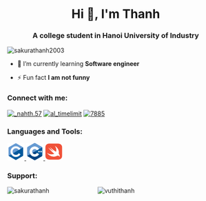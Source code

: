 <h1 align="center">Hi 👋, I'm Thanh</h1>
<h3 align="center">A college student in Hanoi University of Industry</h3>

<p align="left"> <img src="https://komarev.com/ghpvc/?username=sakurathanh2003&label=Profile%20views&color=0e75b6&style=flat" alt="sakurathanh2003" /> </p>

- 🌱 I’m currently learning **Software engineer**

- ⚡ Fun fact **I am not funny**

<h3 align="left">Connect with me:</h3>
<p align="left">
<a href="https://instagram.com/_nahth.57" target="blank"><img align="center" src="https://raw.githubusercontent.com/rahuldkjain/github-profile-readme-generator/master/src/images/icons/Social/instagram.svg" alt="_nahth.57" height="30" width="40" /></a>
<a href="https://codeforces.com/profile/al_timelimit" target="blank"><img align="center" src="https://raw.githubusercontent.com/rahuldkjain/github-profile-readme-generator/master/src/images/icons/Social/codeforces.svg" alt="al_timelimit" height="30" width="40" /></a>
<a href="https://discord.gg/7885" target="blank"><img align="center" src="https://raw.githubusercontent.com/rahuldkjain/github-profile-readme-generator/master/src/images/icons/Social/discord.svg" alt="7885" height="30" width="40" /></a>
</p>

<h3 align="left">Languages and Tools:</h3>
<p align="left"> <a href="https://www.cprogramming.com/" target="_blank" rel="noreferrer"> <img src="https://raw.githubusercontent.com/devicons/devicon/master/icons/c/c-original.svg" alt="c" width="40" height="40"/> </a> <a href="https://www.w3schools.com/cpp/" target="_blank" rel="noreferrer"> <img src="https://raw.githubusercontent.com/devicons/devicon/master/icons/cplusplus/cplusplus-original.svg" alt="cplusplus" width="40" height="40"/> </a> <a href="https://reactnative.dev/" target="_blank" rel="noreferrer"> </a> <a href="https://developer.apple.com/swift/" target="_blank" rel="noreferrer"> <img src="https://raw.githubusercontent.com/devicons/devicon/master/icons/swift/swift-original.svg" alt="swift" width="40" height="40"/> </a> </p>

<h3 align="left">Support:</h3>
<p><a href="https://www.buymeacoffee.com/sakurathanh"> <img align="left" src="https://cdn.buymeacoffee.com/buttons/v2/default-yellow.png" height="50" width="210" alt="sakurathanh" /></a><a href="https://ko-fi.com/vuthithanh"> <img align="left" src="https://cdn.ko-fi.com/cdn/kofi3.png?v=3" height="50" width="210" alt="vuthithanh" /></a></p><br><br>

